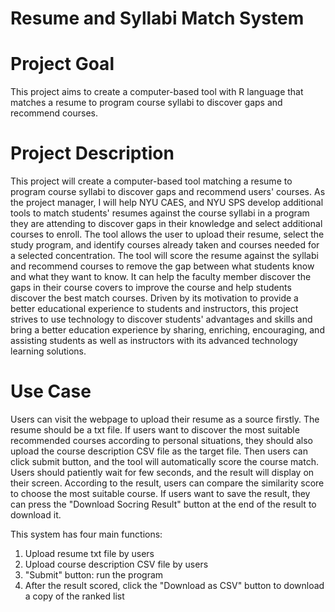 # Resume and Syllabi Match System


# Project Goal
This project aims to create a computer-based tool with R language that matches a resume to program course syllabi to discover gaps and recommend courses. 

# Project Description
This project will create a computer-based tool matching a resume to program course syllabi to discover gaps and recommend users' courses.
As the project manager, I will help NYU CAES, and NYU SPS develop additional tools to match students' resumes against the course syllabi in a program they are attending to discover gaps in their knowledge and select additional courses to enroll. The tool allows the user to upload their resume, select the study program, and identify courses already taken and courses needed for a selected concentration. The tool will score the resume against the syllabi and recommend courses to remove the gap between what students know and what they want to know. It can help the faculty member discover the gaps in their course covers to improve the course and help students discover the best match courses.
Driven by its motivation to provide a better educational experience to students and instructors, this project strives to use technology to discover students' advantages and skills and bring a better education experience by sharing, enriching, encouraging, and assisting students as well as instructors with its advanced technology learning solutions.

# Use Case
Users can visit the webpage to upload their resume as a source firstly. 
The resume should be a txt file. If users want to discover the most suitable recommended courses according to personal situations, they should also upload the course description CSV file as the target file. Then users can click submit button, and the tool will automatically score the course match. Users should patiently wait for few seconds, and the result will display on their screen. 
According to the result, users can compare the similarity score to choose the most suitable course. If users want to save the result, they can press the "Download Socring Result" button at the end of the result to download it.

This system has four main functions:
1.	Upload resume txt file by users
2.	Upload course description CSV file by users
3.	"Submit" button: run the program 
4.	After the result scored,  click the "Download as CSV" button to download a copy of the ranked list

